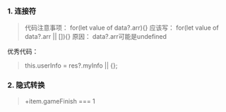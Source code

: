 ### 1. 连接符
> 代码注意事项：
for(let value of data?.arr){}
应该写：
for(let value of data?.arr || []){}
原因： data?.arr可能是undefined

优秀代码：
> this.userInfo = res?.myInfo || {};

### 2. 隐式转换
> +item.gameFinish === 1 
